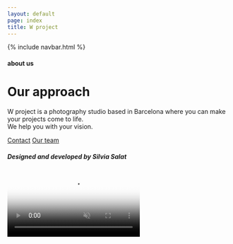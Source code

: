 ```yaml
---
layout: default
page: index
title: W project
---
```


{% include navbar.html %}

<div class="about-section">
<div class="about-text-container">
    <h4 class="about-tag">about us</h4>
    <div class="about-text-content-container">
        <h1 class="about-title">Our approach</h1>
        <p class="about-parag">W project is a photography studio based in Barcelona where you can make your projects come to life.
    <br>We help you with your vision.</p>
        <div class="about-buttons-container">
        <a class="about-button contact-btn" href="/contact">Contact</a>
        <a class="about-button team-btn" href="/team">Our team</a>
        </div>
    </div>
    <h5 class="footer">Designed and developed by <span class="footer-span">Silvia Salat</span></h5>
</div>
    <div class="about-video-container">  
        <video playsinline autoplay muted loop poster="/assets/images/about-video.png">
            <source src="/assets/images/about.mp4" type="video/mp4">
        </video>
    </div> 
</div>
